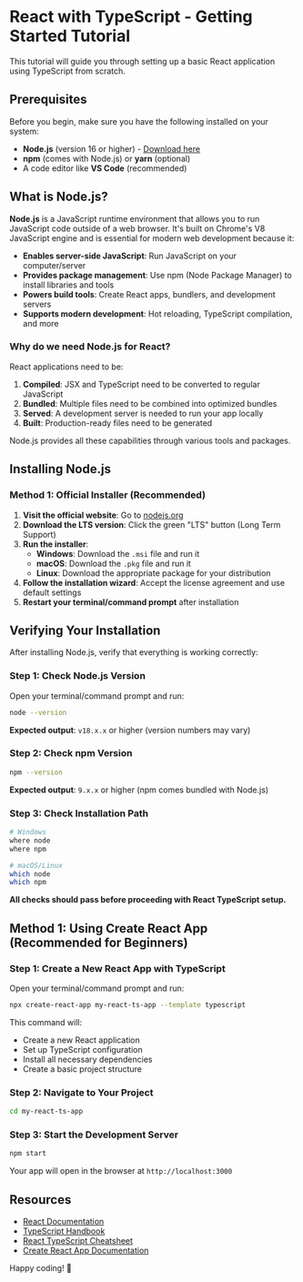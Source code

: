 # React with TypeScript - Getting Started Tutorial

This tutorial will guide you through setting up a basic React application using TypeScript from scratch.

## Prerequisites

Before you begin, make sure you have the following installed on your system:

- **Node.js** (version 16 or higher) - [Download here](https://nodejs.org/)
- **npm** (comes with Node.js) or **yarn** (optional)
- A code editor like **VS Code** (recommended)

## What is Node.js?

**Node.js** is a JavaScript runtime environment that allows you to run JavaScript code outside of a web browser. It's built on Chrome's V8 JavaScript engine and is essential for modern web development because it:

- **Enables server-side JavaScript**: Run JavaScript on your computer/server
- **Provides package management**: Use npm (Node Package Manager) to install libraries and tools
- **Powers build tools**: Create React apps, bundlers, and development servers
- **Supports modern development**: Hot reloading, TypeScript compilation, and more

### Why do we need Node.js for React?

React applications need to be:
1. **Compiled**: JSX and TypeScript need to be converted to regular JavaScript
2. **Bundled**: Multiple files need to be combined into optimized bundles
3. **Served**: A development server is needed to run your app locally
4. **Built**: Production-ready files need to be generated

Node.js provides all these capabilities through various tools and packages.

## Installing Node.js

### Method 1: Official Installer (Recommended)

1. **Visit the official website**: Go to [nodejs.org](https://nodejs.org/)
2. **Download the LTS version**: Click the green "LTS" button (Long Term Support)
3. **Run the installer**: 
   - **Windows**: Download the `.msi` file and run it
   - **macOS**: Download the `.pkg` file and run it
   - **Linux**: Download the appropriate package for your distribution
4. **Follow the installation wizard**: Accept the license agreement and use default settings
5. **Restart your terminal/command prompt** after installation


## Verifying Your Installation

After installing Node.js, verify that everything is working correctly:

### Step 1: Check Node.js Version
Open your terminal/command prompt and run:

```bash
node --version
```

**Expected output**: `v18.x.x` or higher (version numbers may vary)

### Step 2: Check npm Version
```bash
npm --version
```

**Expected output**: `9.x.x` or higher (npm comes bundled with Node.js)

### Step 3: Check Installation Path
```bash
# Windows
where node
where npm

# macOS/Linux
which node
which npm
```

**All checks should pass before proceeding with React TypeScript setup.**

## Method 1: Using Create React App (Recommended for Beginners)

### Step 1: Create a New React App with TypeScript

Open your terminal/command prompt and run:

```bash
npx create-react-app my-react-ts-app --template typescript
```

This command will:
- Create a new React application
- Set up TypeScript configuration
- Install all necessary dependencies
- Create a basic project structure

### Step 2: Navigate to Your Project

```bash
cd my-react-ts-app
```

### Step 3: Start the Development Server

```bash
npm start
```

Your app will open in the browser at `http://localhost:3000`

## Resources

- [React Documentation](https://react.dev/)
- [TypeScript Handbook](https://www.typescriptlang.org/docs/)
- [React TypeScript Cheatsheet](https://react-typescript-cheatsheet.netlify.app/)
- [Create React App Documentation](https://create-react-app.dev/docs/adding-typescript/)

Happy coding! 🚀
